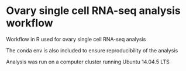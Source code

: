 # Ovary single cell RNA-seq analysis workflow

Workflow in R used for ovary single cell RNA-seq analysis 

The conda env is also included to ensure reproducibility of the analysis

Analysis was run on a computer cluster running Ubuntu 14.04.5 LTS
